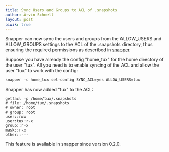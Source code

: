 ```yaml
---
title: Sync Users and Groups to ACL of .snapshots
author: Arvin Schnell
layout: post
piwik: true
---
```


Snapper can now sync the users and groups from the ALLOW_USERS and
ALLOW_GROUPS settings to the ACL of the .snapshots directory, thus ensuring
the required permissions as described in
[snapper](/manpages/snapper.html#permissions).

Suppose you have already the config "home_tux" for the home directory of the
user "tux". All you need is to enable syncing of the ACL and allow the user
"tux" to work with the config:

<!-- using ``` looks ok locally but bad on github (newline after <code> -->

<pre><code>snapper -c home_tux set-config SYNC_ACL=yes ALLOW_USERS=tux
</code></pre>

Snapper has now added "tux" to the ACL:

<pre><code>getfacl -p /home/tux/.snapshots
# file: /home/tux/.snapshots
# owner: root
# group: root
user::rwx
user:tux:r-x
group::r-x
mask::r-x
other::---
</code></pre>

This feature is available in snapper since version 0.2.0.
